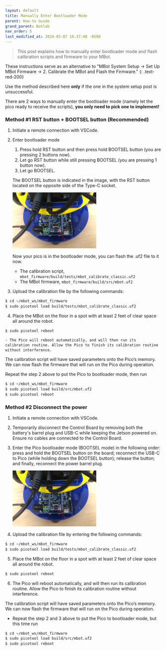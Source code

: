 ```yaml
---
layout: default
title: Manually Enter Bootloader Mode
parent: How-to Guide
grand_parent: Botlab
nav_order: 5
last_modified_at: 2024-03-07 16:37:48 -0500
---
```


> This post explains how to manually enter bootloader mode and flash calibration scripts and firmware to your MBot. 

These instructions serve as an alternative to "MBot System Setup -> Set Up MBot Firmware -> 2. Calibrate the MBot and Flash the Firmware."
{: .text-red-200} 

Use the method described here **only** if the one in the system setup post is unsuccessful. 

There are 2 ways to manually enter the bootloader mode (namely let the pico ready to receive the scripts), **you only need to pick one to implement!**
### Method #1 RST button + BOOTSEL button (Recommended)
1. Initiate a remote connection with VSCode.
2. Enter bootloader mode
    1. Press hold RST button and then press hold BOOTSEL button (you are pressing 2 buttons now).
    2. Let go RST button while still pressing BOOTSEL (you are pressing 1 button now).
    3. Let go BOOTSEL.

    The BOOTSEL button is indicated in the image, with the RST button located on the opposite side of the Type-C socket.

    <a class="image-link" href="/assets/images/botlab/system-setup/bootsel.png">
        <img src="/assets/images/botlab/system-setup/bootsel.png" alt=" " style="max-width:270px;"/>
        </a>

    Now your pico is in the bootloader mode, you can flash the .uf2 file to it now.
    - The calibration script, `mbot_firmware/build/tests/mbot_calibrate_classic.uf2`
    - The MBot firmware, `mbot_firmware/build/src/mbot.uf2`

3. Upload the calibration file by the following commands:
```bash
$ cd ~/mbot_ws/mbot_firmware 
$ sudo picotool load build/tests/mbot_calibrate_classic.uf2
```

4. Place the MBot on the floor in a spot with at least 2 feet of clear space all around the robot.
```bash
$ sudo picotool reboot
```
    - The Pico will reboot automatically, and will then run its calibration routine. Allow the Pico to finish its calibration routine without interference.

The calibration script will have saved parameters onto the Pico’s memory. We can now flash the firmware that will run on the Pico during operation.

Repeat the step 2 above to put the Pico to bootloader mode, then run
```bash
$ cd ~/mbot_ws/mbot_firmware
$ sudo picotool load build/src/mbot.uf2
$ sudo picotool reboot
```

### Method #2 Disconnect the power
1. Initiate a remote connection with VSCode.
2. Temporarily disconnect the Control Board by removing both the battery's barrel plug and USB-C while keeping the Jetson powered on. Ensure no cables are connected to the Control Board.
3. Enter the Pico bootloader mode (BOOTSEL mode) in the following order: press and hold the BOOTSEL button on the board; reconnect the USB-C to Pico (while holding down the BOOTSEL button); release the button; and finally, reconnect the power barrel plug.

    <a class="image-link" href="/assets/images/botlab/system-setup/bootsel.png">
    <img src="/assets/images/botlab/system-setup/bootsel.png" alt=" " style="max-width:270px;"/>
    </a>

4. Upload the calibration file by entering the following commands:
```bash
$ cd ~/mbot_ws/mbot_firmware 
$ sudo picotool load build/tests/mbot_calibrate_classic.uf2
```

5. Place the MBot on the floor in a spot with at least 2 feet of clear space all around the robot.
```bash
$ sudo picotool reboot
```
6. The Pico will reboot automatically, and will then run its calibration routine. Allow the Pico to finish its calibration routine without interference.

The calibration script will have saved parameters onto the Pico’s memory. We can now flash the firmware that will run on the Pico during operation.

- Repeat the step 2 and 3 above to put the Pico to bootloader mode, but this time run
```bash
$ cd ~/mbot_ws/mbot_firmware
$ sudo picotool load build/src/mbot.uf2
$ sudo picotool reboot
```